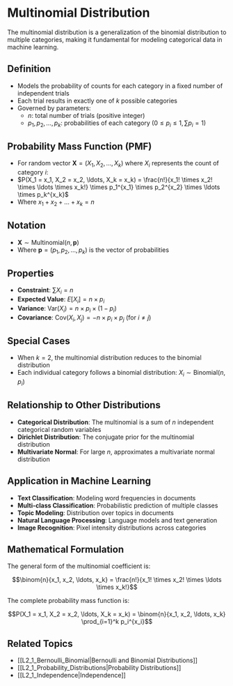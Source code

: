 # Multinomial Distribution

The multinomial distribution is a generalization of the binomial distribution to multiple categories, making it fundamental for modeling categorical data in machine learning.

## Definition
- Models the probability of counts for each category in a fixed number of independent trials
- Each trial results in exactly one of $k$ possible categories
- Governed by parameters:
  - $n$: total number of trials (positive integer)
  - $p_1, p_2, \ldots, p_k$: probabilities of each category $(0 \leq p_i \leq 1, \sum p_i = 1)$

## Probability Mass Function (PMF)
- For random vector $\mathbf{X} = (X_1, X_2, \ldots, X_k)$ where $X_i$ represents the count of category $i$:
- $P(X_1 = x_1, X_2 = x_2, \ldots, X_k = x_k) = \frac{n!}{x_1! \times x_2! \times \ldots \times x_k!} \times p_1^{x_1} \times p_2^{x_2} \times \ldots \times p_k^{x_k}$
- Where $x_1 + x_2 + \ldots + x_k = n$

## Notation
- $\mathbf{X} \sim \text{Multinomial}(n, \mathbf{p})$
- Where $\mathbf{p} = (p_1, p_2, \ldots, p_k)$ is the vector of probabilities

## Properties
- **Constraint**: $\sum X_i = n$
- **Expected Value**: $E[X_i] = n \times p_i$
- **Variance**: $\text{Var}(X_i) = n \times p_i \times (1 - p_i)$
- **Covariance**: $\text{Cov}(X_i, X_j) = -n \times p_i \times p_j$ (for $i \neq j$)

## Special Cases
- When $k = 2$, the multinomial distribution reduces to the binomial distribution
- Each individual category follows a binomial distribution: $X_i \sim \text{Binomial}(n, p_i)$

## Relationship to Other Distributions
- **Categorical Distribution**: The multinomial is a sum of $n$ independent categorical random variables
- **Dirichlet Distribution**: The conjugate prior for the multinomial distribution
- **Multivariate Normal**: For large $n$, approximates a multivariate normal distribution

## Application in Machine Learning
- **Text Classification**: Modeling word frequencies in documents
- **Multi-class Classification**: Probabilistic prediction of multiple classes
- **Topic Modeling**: Distribution over topics in documents
- **Natural Language Processing**: Language models and text generation
- **Image Recognition**: Pixel intensity distributions across categories

## Mathematical Formulation

The general form of the multinomial coefficient is:

$$\binom{n}{x_1, x_2, \ldots, x_k} = \frac{n!}{x_1! \times x_2! \times \ldots \times x_k!}$$

The complete probability mass function is:

$$P(X_1 = x_1, X_2 = x_2, \ldots, X_k = x_k) = \binom{n}{x_1, x_2, \ldots, x_k} \prod_{i=1}^k p_i^{x_i}$$

## Related Topics
- [[L2_1_Bernoulli_Binomial|Bernoulli and Binomial Distributions]]
- [[L2_1_Probability_Distributions|Probability Distributions]]
- [[L2_1_Independence|Independence]] 